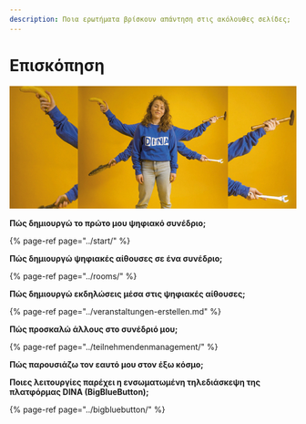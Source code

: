 ```yaml
---
description: Ποια ερωτήματα βρίσκουν απάντηση στις ακόλουθες σελίδες;
---
```


# Επισκόπηση

![](../../.gitbook/assets/gitbook_multitool_750x320.jpg)

**Πώς δημιουργώ το πρώτο μου ψηφιακό συνέδριο;**

{% page-ref page="../start/" %}

**Πώς δημιουργώ ψηφιακές αίθουσες σε ένα συνέδριο;**

{% page-ref page="../rooms/" %}

**Πώς δημιουργώ εκδηλώσεις μέσα στις ψηφιακές αίθουσες;**

{% page-ref page="../veranstaltungen-erstellen.md" %}

**Πώς προσκαλώ άλλους στο συνέδριό μου;**

{% page-ref page="../teilnehmendenmanagement/" %}

**Πώς παρουσιάζω τον εαυτό μου στον έξω κόσμο;**

**Ποιες λειτουργίες παρέχει η ενσωματωμένη τηλεδιάσκεψη της πλατφόρμας DINA \(BigBlueButton\);**

{% page-ref page="../bigbluebutton/" %}



